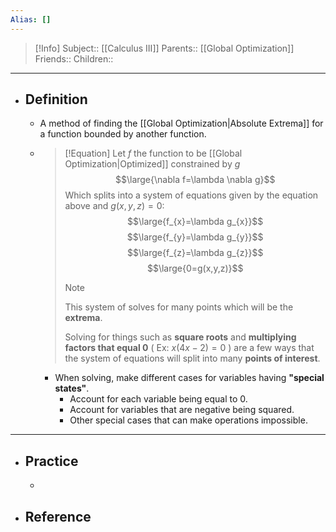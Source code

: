 ```yaml
---
Alias: []
---
```

> [!Info]
> Subject:: [[Calculus III]]
> Parents:: [[Global Optimization]]
> Friends:: 
> Children:: 
---
- ## Definition
	- A method of finding the [[Global Optimization|Absolute Extrema]] for a function bounded by another function.
	- > [!Equation]
	  > Let $f$ the function to be [[Global Optimization|Optimized]] constrained by $g$
	  > $$\large{\nabla f=\lambda \nabla g}$$
	  > Which splits into a system of equations given by the equation above and $g(x,y,z)=0$:
	  > $$\large{f_{x}=\lambda g_{x}}$$
	  > $$\large{f_{y}=\lambda g_{y}}$$
	  > $$\large{f_{z}=\lambda g_{z}}$$
	  > $$\large{0=g(x,y,z)}$$
	  > > [!Note]
	  > > This system of solves for many points which will be the **extrema**. 
	  > > 
	  > > 
	  > > 
	  > > Solving for things such as **square roots** and **multiplying factors that equal 0** ( Ex: $x(4x-2)=0$ ) are a few ways that the system of equations will split into many **points of interest**.
		- When solving, make different cases for variables having **"special states"**.
			- Account for each variable being equal to 0.
			- Account for variables that are negative being squared.
			- Other special cases that can make operations impossible.
---
- ## Practice
	- 
- ## Reference